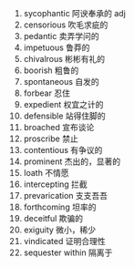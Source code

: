 1. sycophantic 阿谀奉承的 adj
2. censorious 吹毛求疵的
3. pedantic 卖弄学问的
4. impetuous 鲁莽的
5. chivalrous 彬彬有礼的
6. boorish 粗鲁的
7. spontaneous 自发的
8. forbear 忍住
9. expedient 权宜之计的
10. defensible 站得住脚的
11. broached 宣布谈论
12. proscribe 禁止
13. contentious 有争议的
14. prominent 杰出的，显著的
15. loath 不情愿
16. intercepting 拦截
17. prevarication 支支吾吾
18. forthcoming 坦率的
19. deceitful 欺骗的
20. exiguity 微小，稀少
21. vindicated 证明合理性
22. sequester within 隔离于